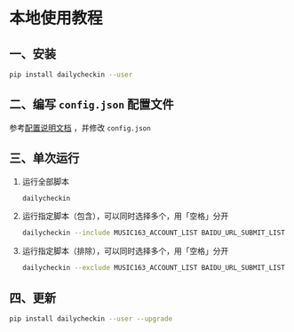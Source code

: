 # 本地使用教程

## 一、安装

```bash
pip install dailycheckin --user
```

## 二、编写 `config.json` 配置文件

参考[配置说明文档](https://sitoi.gitee.io/dailycheckin/settings/) ，并修改 `config.json`

## 三、单次运行

1. 运行全部脚本

    ```bash
    dailycheckin
    ```

2. 运行指定脚本（包含），可以同时选择多个，用「空格」分开

    ```bash
    dailycheckin --include MUSIC163_ACCOUNT_LIST BAIDU_URL_SUBMIT_LIST 
    ```

3. 运行指定脚本（排除），可以同时选择多个，用「空格」分开

    ```bash
    dailycheckin --exclude MUSIC163_ACCOUNT_LIST BAIDU_URL_SUBMIT_LIST 
    ```

## 四、更新

```bash
pip install dailycheckin --user --upgrade
```
